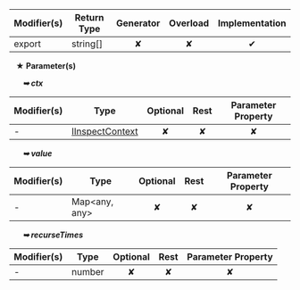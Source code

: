 | Modifier(s)                            | Return Type                    | Generator                        | Overload                         | Implementation                        |
|----------------------------------------|--------------------------------|:--------------------------------:|:--------------------------------:|:-------------------------------------:|
| export | string[] | ✘ | ✘  | ✔ |

&nbsp;&nbsp; **&#9733; Parameter(s)**

&nbsp;&nbsp;&nbsp;&nbsp;&nbsp; _**&#10149; ctx**_

| Modifier(s)                              | Type                        | Optional                           | Rest                          | Parameter Property                          |
|------------------------------------------|-----------------------------|:----------------------------------:|:-----------------------------:|:-------------------------------------------:|
| - | [IInspectContext](/testing/interface/inspect/iinspectcontext.md) | ✘  | ✘ | ✘ |

&nbsp;&nbsp;&nbsp;&nbsp;&nbsp; _**&#10149; value**_

| Modifier(s)                              | Type                        | Optional                           | Rest                          | Parameter Property                          |
|------------------------------------------|-----------------------------|:----------------------------------:|:-----------------------------:|:-------------------------------------------:|
| - | Map&lt;any, any&gt; | ✘  | ✘ | ✘ |

&nbsp;&nbsp;&nbsp;&nbsp;&nbsp; _**&#10149; recurseTimes**_

| Modifier(s)                              | Type                        | Optional                           | Rest                          | Parameter Property                          |
|------------------------------------------|-----------------------------|:----------------------------------:|:-----------------------------:|:-------------------------------------------:|
| - | number | ✘  | ✘ | ✘ |